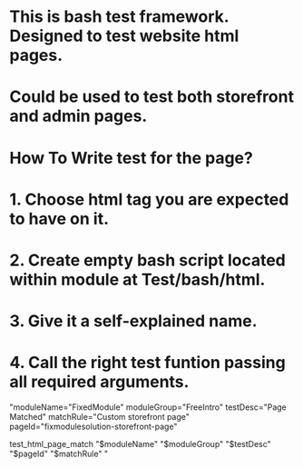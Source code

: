 # This is bash test framework. Designed to test website html pages.
# Could be used to test  both storefront and admin pages.

# How To Write test for the page?
# 1. Choose html tag you are expected to have on it.
# 2. Create empty bash script located within module at Test/bash/html.
# 3. Give it a self-explained name.
# 4. Call the right test funtion passing all required arguments.
"moduleName="FixedModule"
moduleGroup="FreeIntro"
testDesc="Page Matched"
matchRule="Custom storefront page"
pageId="fixmodulesolution-storefront-page"

test_html_page_match "$moduleName" "$moduleGroup" "$testDesc" "$pageId" "$matchRule" "
